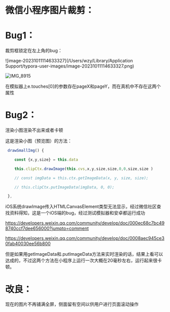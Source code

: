 # 微信小程序图片裁剪：

# Bug1：

裁剪框锁定在左上角的bug：

![image-20231011114633327](/Users/wzy/Library/Application Support/typora-user-images/image-20231011114633327.png)

![IMG_8915](/Users/wzy/Downloads/IMG_8915.jpg)

在模拟器上e.touches[0]的参数存在pageX和pageY，而在真机中不存在这两个属性

# Bug2：

渲染小图渲染不出来或者卡顿

这是渲染小图（预览图）的方法：

```typescript
 drawSmallImg() {

    const {x,y,size} = this.data

    this.clipCtx.drawImage(this.cvs,x,y,size,size,0,0,size,size )

    // const imgData = this.ctx.getImageData(x, y, size, size);

    // this.clipCtx.putImageData(imgData, 0, 0);

 },
```

iOS系统drawImage传入HTMLCanvasElement类型无法显示，经过微信社区查找资料得知，这是一个iOS端的bug，经过测试模拟器和安卓都运行成功

https://developers.weixin.qq.com/community/develop/doc/000ec68c7bc498740ccf7dee656000?jumpto=comment

https://developers.weixin.qq.com/community/develop/doc/0008aec945ce30fab40030ee56b800

但是如果用getImageData和.putImageData方法来实时渲染的话，结果上看可以达成的，不过这两个方法在小程序上运行一次大概在20毫秒左右，运行起来很卡顿。



# 改良：

现在的图片不再铺满全屏，侧面留有空间以供用户进行页面滚动操作
